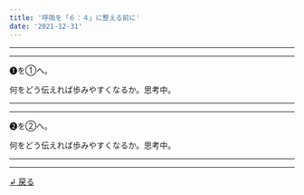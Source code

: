 ```yaml
---
title: '呼吸を「６：４」に整える前に'
date: '2021-12-31'
---
```

***
***
➊を①へ。

何をどう伝えれば歩みやすくなるか。思考中。
***

***
➋を②へ。

何をどう伝えれば歩みやすくなるか。思考中。
***

***
[ ↲ 戻る ](https://01234567890.thebase.in/about)
